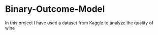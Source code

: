 # Binary-Outcome-Model
In this project I have used a dataset from Kaggle to analyze the quality of wine
